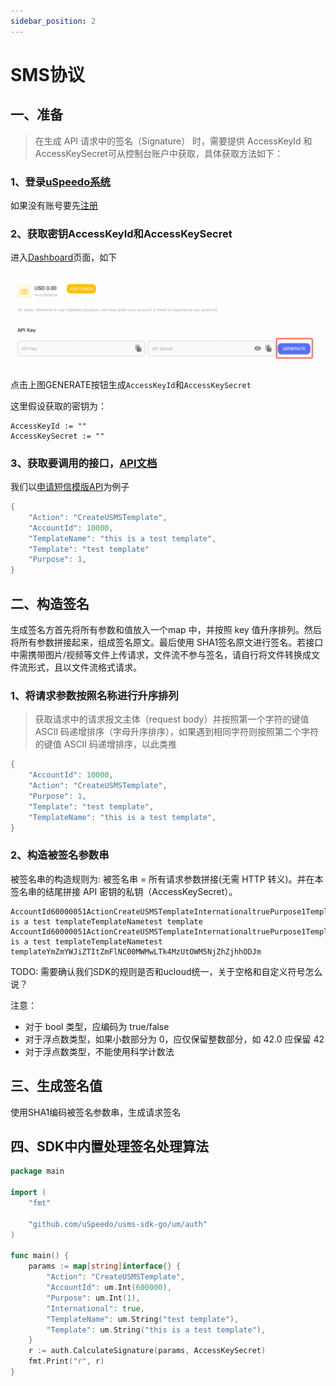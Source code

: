 ```yaml
---
sidebar_position: 2
---
```


# SMS协议

## 一、准备

> 在生成 API 请求中的签名（Signature） 时，需要提供 AccessKeyId 和 AccessKeySecret可从控制台账户中获取，具体获取方法如下：

### 1、登录[uSpeedo系统](https://console.uspeedo.com)

如果没有账号要先[注册](https://console.uspeedo.com/signin)

### 2、获取密钥AccessKeyId和AccessKeySecret

进入[Dashboard](https://console.uspeedo.com)页面，如下

![Key](/img/sdk/key.png)

点击上图GENERATE按钮生成`AccessKeyId`和`AccessKeySecret`

这里假设获取的密钥为：

```golang
AccessKeyId := ""
AccessKeySecret := ""
```

### 3、获取要调用的接口，[API文档](http://baidu.com)

我们以[申请短信模版API](http://uspeedo.page.ucloudadmin.com/api-doc/USMS/%E6%8E%A7%E5%88%B6%E5%8F%B0API/CreateUSMSTemplate.html)为例子

```go
{
    "Action": "CreateUSMSTemplate",
    "AccountId": 10000,
    "TemplateName": "this is a test template",
    "Template": "test template"
    "Purpose": 1,
}
```

## 二、构造签名

生成签名方首先将所有参数和值放入一个map 中，并按照 key 值升序排列。然后将所有参数拼接起来，组成签名原文。最后使用 SHA1签名原文进行签名。若接口中需携带图片/视频等文件上传请求，文件流不参与签名，请自行将文件转换成文件流形式，且以文件流格式请求。

### 1、将请求参数按照名称进行升序排列

> 获取请求中的请求报文主体（request body）并按照第一个字符的键值 ASCII 码递增排序（字母升序排序），如果遇到相同字符则按照第二个字符的键值 ASCII 码递增排序，以此类推

```go
{
    "AccountId": 10000,
    "Action": "CreateUSMSTemplate",
    "Purpose": 1,
    "Template": "test template",
    "TemplateName": "this is a test template",
}
```

### 2、构造被签名参数串

被签名串的构造规则为: 被签名串 = 所有请求参数拼接(无需 HTTP 转义)。并在本签名串的结尾拼接 API 密钥的私钥（AccessKeySecret）。

```
AccountId60000051ActionCreateUSMSTemplateInternationaltruePurpose1Templatethis is a test templateTemplateNametest template AccountId60000051ActionCreateUSMSTemplateInternationaltruePurpose1Templatethis is a test templateTemplateNametest templateYmZmYWJiZTItZmFlNC00MWMwLTk4MzUtOWM5NjZhZjhhODJm
```

TODO: 需要确认我们SDK的规则是否和ucloud统一，关于空格和自定义符号怎么说？

注意：

- 对于 bool 类型，应编码为 true/false
- 对于浮点数类型，如果小数部分为 0，应仅保留整数部分，如 42.0 应保留 42
- 对于浮点数类型，不能使用科学计数法

## 三、生成签名值

使用SHA1编码被签名参数串，生成请求签名

## 四、SDK中内置处理签名处理算法

```go
package main

import (
	"fmt"

	"github.com/uSpeedo/usms-sdk-go/um/auth"
)

func main() {
	params := map[string]interface{} {
		"Action": "CreateUSMSTemplate",
		"AccountId": um.Int(600000),
		"Purpose": um.Int(1),
		"International": true,
		"TemplateName": um.String("test template"),
		"Template": um.String("this is a test template"),
	}
	r := auth.CalculateSignature(params, AccessKeySecret)
	fmt.Print("r", r)
}
```